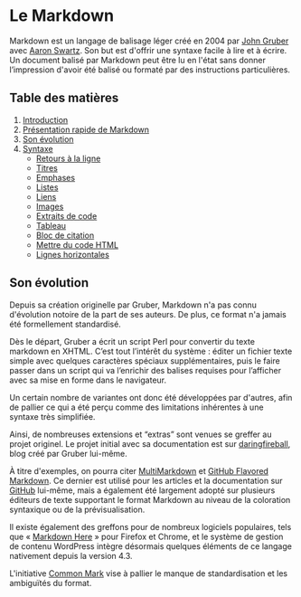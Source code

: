 
# Le Markdown

Markdown est un langage de balisage léger créé en 2004 par [John Gruber](https://fr.wikipedia.org/wiki/John_Gruber) avec [Aaron Swartz](https://fr.wikipedia.org/wiki/Aaron_Swartz). Son but est d'offrir une syntaxe facile à lire et à écrire. Un document balisé par Markdown peut être lu en l'état sans donner l’impression d'avoir été balisé ou formaté par des instructions particulières.

## Table des matières
1. [Introduction](../blob/master/README.md)
2. [Présentation rapide de Markdown](../blob/master/intro.md#présentation-rapide-de-markdown)
3. [Son évolution](#son-évolution)
4. [Syntaxe](../blob/master/syntaxe_markdown.md#syntaxe)
    - [Retours à la ligne](../blob/master/syntaxe_markdown.md#retours-à-la-ligne)
    - [Titres](../blob/master/syntaxe_markdown.md#titres)
    - [Emphases](../blob/master/syntaxe_markdown.md#emphases)
    - [Listes](../blob/master/syntaxe_markdown.md#listes)
    - [Liens](../blob/master/syntaxe_markdown.md#liens)
    - [Images](../blob/master/syntaxe_markdown.md#images)
    - [Extraits de code](../blob/master/syntaxe_markdown.md#extraits-de-code)
    - [Tableau](../blob/master/syntaxe_markdown.md#tableau)
    - [Bloc de citation](../blob/master/syntaxe_markdown.md#bloc-de-citation)
    - [Mettre du code HTML](../blob/master/syntaxe_markdown.md#mettre-du-code-html)
    - [Lignes horizontales](../blob/master/syntaxe_markdown.md#lignes-horizontales)

## Son évolution

Depuis sa création originelle par Gruber, Markdown n'a pas connu d'évolution notoire de la part de ses auteurs. De plus, ce format n'a jamais été formellement standardisé.

Dès le départ, Gruber a écrit un script Perl pour convertir du texte markdown en XHTML. C’est tout l’intérêt du système : éditer un fichier texte simple avec quelques caractères spéciaux supplémentaires, puis le faire passer dans un script qui va l’enrichir des balises requises pour l’afficher avec sa mise en forme dans le navigateur.

Un certain nombre de variantes ont donc été développées par d'autres, afin de pallier ce qui a été perçu comme des limitations inhérentes à une syntaxe très simplifiée.

Ainsi, de nombreuses extensions et “extras” sont venues se greffer au projet originel. Le projet initial avec sa documentation est sur [daringfireball](http://daringfireball.net/projects/markdown), blog créé par Gruber lui-même.

À titre d'exemples, on pourra citer [MultiMarkdown](https://fr.wikipedia.org/wiki/MultiMarkdown) et [GitHub Flavored Markdown](https://github.github.com/gfm/). Ce dernier est utilisé pour les articles et la documentation sur [GitHub](https://fr.wikipedia.org/wiki/GitHub) lui-même, mais a également été largement adopté sur plusieurs éditeurs de texte supportant le format Markdown au niveau de la coloration syntaxique ou de la prévisualisation.

Il existe également des greffons pour de nombreux logiciels populaires, tels que « [Markdown Here](https://markdown-here.com/) » pour Firefox et Chrome, et le système de gestion de contenu WordPress intègre désormais quelques éléments de ce langage nativement depuis la version 4.3.

L'initiative [Common Mark](https://commonmark.org/) vise à pallier le manque de standardisation et les ambiguïtés du format.
